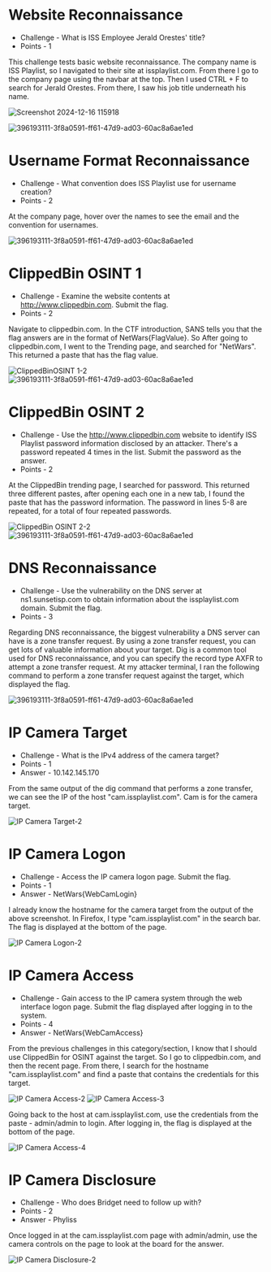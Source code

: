 # Website Reconnaissance

* Challenge - What is ISS Employee Jerald Orestes' title?
* Points - 1

This challenge tests basic website reconnaissance. The company name is ISS Playlist, so I navigated to their site at issplaylist.com. From there I go to the company page using the navbar at the top. Then I used CTRL + F to search for Jerald Orestes. From there, I saw his job title underneath his name.

![Screenshot 2024-12-16 115918](https://github.com/user-attachments/assets/2ef9c741-5967-4f1a-b366-8d83faab7f8a)

![396193111-3f8a0591-ff61-47d9-ad03-60ac8a6ae1ed](https://github.com/user-attachments/assets/b67cbe1b-d1ec-4c95-880b-78d5e03fa33b)


# Username Format Reconnaissance

* Challenge - What convention does ISS Playlist use for username creation?
* Points - 2

At the company page, hover over the names to see the email and the convention for usernames. 

![396193111-3f8a0591-ff61-47d9-ad03-60ac8a6ae1ed](https://github.com/user-attachments/assets/9cf47844-9b13-4f3a-8757-cbe5ef4b67cf)


# ClippedBin OSINT 1

* Challenge - Examine the website contents at http://www.clippedbin.com. Submit the flag.
* Points - 2

Navigate to clippedbin.com. In the CTF introduction, SANS tells you that the flag answers are in the format of NetWars{FlagValue}. So After going to clippedbin.com, I went to the Trending page, and searched for "NetWars". This returned a paste that has the flag value.  

![ClippedBinOSINT 1-2](https://github.com/user-attachments/assets/1204c6ad-56db-406a-8573-7541f6a05b09)
![396193111-3f8a0591-ff61-47d9-ad03-60ac8a6ae1ed](https://github.com/user-attachments/assets/b91fbe0d-5d3c-4503-b48f-3b157d1f2e82)


# ClippedBin OSINT 2

* Challenge - Use the http://www.clippedbin.com website to identify ISS Playlist password information disclosed by an attacker. There's a password repeated 4 times in the list. Submit the password as the answer.
* Points - 2

At the ClippedBin trending page, I searched for password. This returned three different pastes, after opening each one in a new tab, I found the paste that has the password information. The password in lines 5-8 are repeated, for a total of four repeated passwords.

![ClippedBin OSINT 2-2](https://github.com/user-attachments/assets/0ab1bb58-7c34-4caa-be25-655ef815b285)
![396193111-3f8a0591-ff61-47d9-ad03-60ac8a6ae1ed](https://github.com/user-attachments/assets/a64cc828-53c9-4d61-bdfe-72a8764e2e48)


# DNS Reconnaissance

* Challenge - Use the vulnerability on the DNS server at ns1.sunsetisp.com to obtain information about the issplaylist.com domain. Submit the flag.
* Points - 3

Regarding DNS reconnaissance, the biggest vulnerability a DNS server can have is a zone transfer request. By using a zone transfer request, you can get lots of valuable information about your target. Dig is a common tool used for DNS reconnaissance, and you can specify the record type AXFR to attempt a zone transfer request. At my attacker terminal, I ran the following command to perform a zone transfer request against the target, which displayed the flag. 

![396193111-3f8a0591-ff61-47d9-ad03-60ac8a6ae1ed](https://github.com/user-attachments/assets/af6f6011-d95b-4289-b11f-5c37ef5a7ecb)


# IP Camera Target

* Challenge - What is the IPv4 address of the camera target?
* Points - 1
* Answer - 10.142.145.170

From the same output of the dig command that performs a zone transfer, we can see the IP of the host "cam.issplaylist.com". Cam is for the camera target. 

![IP Camera Target-2](https://github.com/user-attachments/assets/209baa6f-f20a-4d3c-a5b1-e16914985d61)


# IP Camera Logon

* Challenge - Access the IP camera logon page. Submit the flag.
* Points - 1
* Answer - NetWars{WebCamLogin}

I already know the hostname for the camera target from the output of the above screenshot. In Firefox, I type "cam.issplaylist.com" in the search bar. The flag is displayed at the bottom of the page. 

![IP Camera Logon-2](https://github.com/user-attachments/assets/6f60a1ca-0b8b-4cb3-932b-55adb39c519a)


# IP Camera Access

* Challenge - Gain access to the IP camera system through the web interface logon page. Submit the flag displayed after logging in to the system.
* Points - 4
* Answer - NetWars{WebCamAccess}

From the previous challenges in this category/section, I know that I should use ClippedBin for OSINT against the target. So I go to clippedbin.com, and then the recent page. From there, I search for the hostname "cam.issplaylist.com" and find a paste that contains the credentials for this target.

![IP Camera Access-2](https://github.com/user-attachments/assets/819e4ec0-ae38-44d9-b130-3e629c540cd4)
![IP Camera Access-3](https://github.com/user-attachments/assets/8a32e139-837b-4500-a028-855187409f61)

Going back to the host at cam.issplaylist.com, use the credentials from the paste - admin/admin to login. After logging in, the flag is displayed at the bottom of the page. 

![IP Camera Access-4](https://github.com/user-attachments/assets/9ac9d7b9-0b4d-47ad-99f1-268a24590f74)

# IP Camera Disclosure

* Challenge - Who does Bridget need to follow up with?
* Points - 2
* Answer - Phyliss

Once logged in at the cam.issplaylist.com page with admin/admin, use the camera controls on the page to look at the board for the answer. 

![IP Camera Disclosure-2](https://github.com/user-attachments/assets/333df755-0b79-4498-964d-57e5ae4c3aa0)
